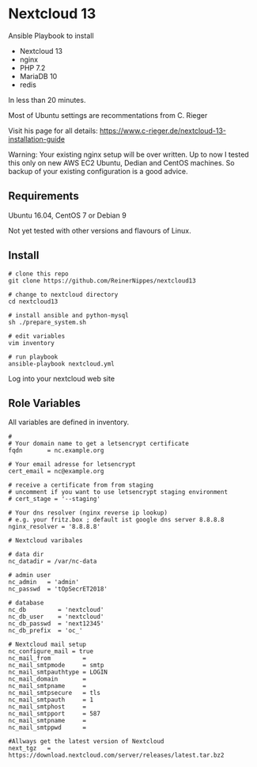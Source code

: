 Nextcloud 13
=========

Ansible Playbook to install

* Nextcloud 13
* nginx
* PHP 7.2
* MariaDB 10
* redis

In less than 20 minutes.

Most of Ubuntu settings are recommentations from C. Rieger

Visit his page for all details: https://www.c-rieger.de/nextcloud-13-installation-guide

Warning: Your existing nginx setup will be over written. Up to now I tested this only on new AWS EC2 Ubuntu, Dedian and CentOS machines. So backup of your existing configuration is a good advice.


Requirements
------------

Ubuntu 16.04, CentOS 7 or Debian 9

Not yet tested with other versions and flavours of Linux.

Install
-------
```
# clone this repo
git clone https://github.com/ReinerNippes/nextcloud13

# change to nextcloud directory
cd nextcloud13

# install ansible and python-mysql
sh ./prepare_system.sh

# edit variables
vim inventory

# run playbook
ansible-playbook nextcloud.yml
```

Log into your nextcloud web site

Role Variables
--------------
All variables are defined in inventory.
```
# 
# Your domain name to get a letsencrypt certificate
fqdn       = nc.example.org

# Your email adresse for letsencrypt
cert_email = nc@example.org

# receive a certificate from from staging
# uncomment if you want to use letsencrypt staging environment
# cert_stage = '--staging'

# Your dns resolver (nginx reverse ip lookup)
# e.g. your fritz.box ; default ist google dns server 8.8.8.8
nginx_resolver = '8.8.8.8'

# Nextcloud varibales

# data dir
nc_datadir = /var/nc-data

# admin user
nc_admin   = 'admin'
nc_passwd  = 'tOpSecrET2018'

# database
nc_db         = 'nextcloud'
nc_db_user    = 'nextcloud'
nc_db_passwd  = 'next12345'
nc_db_prefix  = 'oc_'

# Nextcloud mail setup
nc_configure_mail = true
nc_mail_from         =
nc_mail_smtpmode     = smtp
nc_mail_smtpauthtype = LOGIN
nc_mail_domain       =
nc_mail_smtpname     =
nc_mail_smtpsecure   = tls
nc_mail_smtpauth     = 1
nc_mail_smtphost     =
nc_mail_smtpport     = 587
nc_mail_smtpname     =
nc_mail_smtppwd      =

#Allways get the latest version of Nextcloud
next_tgz   = https://download.nextcloud.com/server/releases/latest.tar.bz2

```

